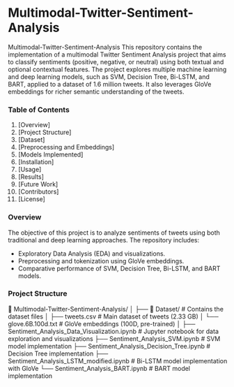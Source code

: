 # Multimodal-Twitter-Sentiment-Analysis

Multimodal-Twitter-Sentiment-Analysis
This repository contains the implementation of a multimodal Twitter Sentiment Analysis project that aims to classify sentiments (positive, negative, or neutral) using both textual and optional contextual features. The project explores multiple machine learning and deep learning models, such as SVM, Decision Tree, Bi-LSTM, and BART, applied to a dataset of 1.6 million tweets. It also leverages GloVe embeddings for richer semantic understanding of the tweets.

### Table of Contents
1. [Overview]
2. [Project Structure]
3. [Dataset]
4. [Preprocessing and Embeddings]
5. [Models Implemented]
6. [Installation]
7. [Usage]
8. [Results]
9. [Future Work]
10. [Contributors]
11. [License]

### Overview
The objective of this project is to analyze sentiments of tweets using both traditional and deep learning approaches. The repository includes:

* Exploratory Data Analysis (EDA) and visualizations.
* Preprocessing and tokenization using GloVe embeddings.
* Comparative performance of SVM, Decision Tree, Bi-LSTM, and BART models.

### Project Structure
📁 Multimodal-Twitter-Sentiment-Analysis/
│
├── 📁 Dataset/                          # Contains the dataset files
│   ├── tweets.csv                       # Main dataset of tweets (2.33 GB)
│   └── glove.6B.100d.txt                 # GloVe embeddings (100D, pre-trained)
│
├── Sentiment_Analysis_Data_Visualization.ipynb  # Jupyter notebook for data exploration and visualizations
├── Sentiment_Analysis_SVM.ipynb                 # SVM model implementation
├── Sentiment_Analysis_Decision_Tree.ipynb        # Decision Tree implementation
├── Sentiment_Analysis_LSTM_modified.ipynb        # Bi-LSTM model implementation with GloVe
└── Sentiment_Analysis_BART.ipynb                 # BART model implementation



